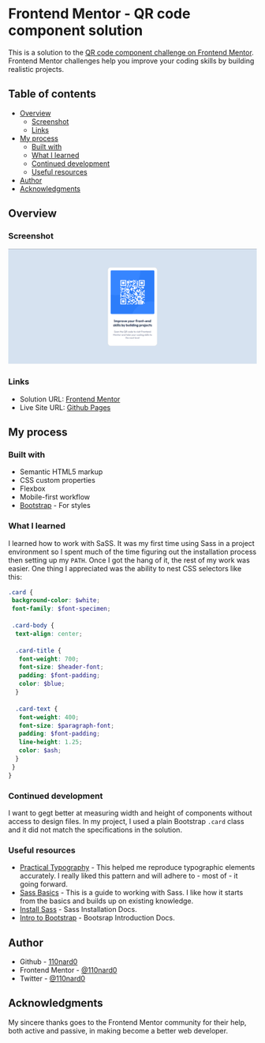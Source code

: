 # Frontend Mentor - QR code component solution

This is a solution to the [QR code component challenge on Frontend Mentor](https://www.frontendmentor.io/challenges/qr-code-component-iux_sIO_H). Frontend Mentor challenges help you improve your coding skills by building realistic projects.

## Table of contents

- [Overview](#overview)
  - [Screenshot](#screenshot)
  - [Links](#links)
- [My process](#my-process)
  - [Built with](#built-with)
  - [What I learned](#what-i-learned)
  - [Continued development](#continued-development)
  - [Useful resources](#useful-resources)
- [Author](#author)
- [Acknowledgments](#acknowledgments)

## Overview

### Screenshot

![](./images/screenshot-qrcode-design.png)

### Links

- Solution URL: [Frontend Mentor](https://www.frontendmentor.io/solutions/qr-code-component-using-css-flexbox-G3cUFQinmK)
- Live Site URL: [Github Pages](https://110nard0.github.io/frontend-mentor-qrcode/)

## My process

### Built with

- Semantic HTML5 markup
- CSS custom properties
- Flexbox
- Mobile-first workflow
- [Bootstrap](https://getbootstrap.com/) - For styles

### What I learned

I learned how to work with SaSS. It was my first time using Sass in a project environment so I spent much of the time figuring out the installation process then setting up my ```PATH```. Once I got the hang of it, the rest of my work was easier. One thing I appreciated was the ability to nest CSS selectors like this:

```scss
.card {
 background-color: $white;
 font-family: $font-specimen;

 .card-body {
  text-align: center;

  .card-title {
   font-weight: 700;
   font-size: $header-font;
   padding: $font-padding;
   color: $blue;
  }

  .card-text {
   font-weight: 400;
   font-size: $paragraph-font;
   padding: $font-padding;
   line-height: 1.25;
   color: $ash;
  }
 }
}
```

### Continued development

I want to gegt better at measuring width and height of components without access to design files. In my project, I used a plain Bootstrap ```.card``` class and it did not match the specifications in the solution.

### Useful resources

- [Practical Typography](https://practicaltypography.com/line-spacing.html) - This helped me reproduce typographic elements accurately. I really liked this pattern and will adhere to - most of - it going forward.
- [Sass Basics](https://sass-lang.com/guide) - This is a guide to working with Sass. I like how it starts from the basics and builds up on existing knowledge.
- [Install Sass](https://getbootstrap.com/docs/5.2/getting-started/introduction/) - Sass Installation Docs.
- [Intro to Bootstrap](https://getbootstrap.com/docs/5.2/getting-started/introduction/) - Bootsrap Introduction Docs.

## Author

- Github - [110nard0](https://www.your-site.com)
- Frontend Mentor - [@110nard0](https://www.frontendmentor.io/profile/110nard0)
- Twitter - [@110nard0](https://www.twitter.com/110nard0)

## Acknowledgments

My sincere thanks goes to the Frontend Mentor community for their help, both active and passive, in making become a better web developer.
